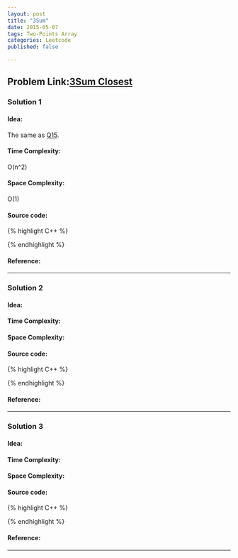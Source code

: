 ```yaml
---
layout: post
title: "3Sum"
date: 2015-05-07
tags: Two-Points Array
categories: Leetcode
published: false

---
```

## Problem Link:[3Sum Closest](https://leetcode.com/problems/3sum-closest/) 

### Solution 1

#### Idea:
The same as [Q15](https://github.com/Tsien/Leetcode/blob/master/Q15.md#idea).

#### Time Complexity:
O(n^2)

#### Space Complexity:
O(1)

#### Source code:
{% highlight C++ %}

{% endhighlight %}

#### Reference:

---

### Solution 2

#### Idea:

#### Time Complexity:

#### Space Complexity:

#### Source code:

{% highlight C++ %}

{% endhighlight %}
#### Reference:

---

### Solution 3

#### Idea:

#### Time Complexity:

#### Space Complexity:

#### Source code:
{% highlight C++ %}

{% endhighlight %}
#### Reference:

---

